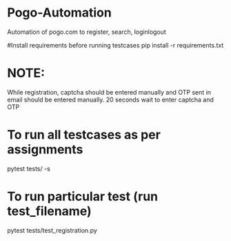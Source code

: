 # Pogo-Automation
Automation of pogo.com to register, search, loginlogout

#Install requirements before running testcases
pip install -r requirements.txt

# NOTE:
While registration, captcha should be entered manually and OTP sent in email should be entered manually. 
20 seconds wait to enter captcha and OTP

# To run all testcases as per assignments
pytest tests/ -s

# To run particular test (run test_filename)
pytest tests/test_registration.py 